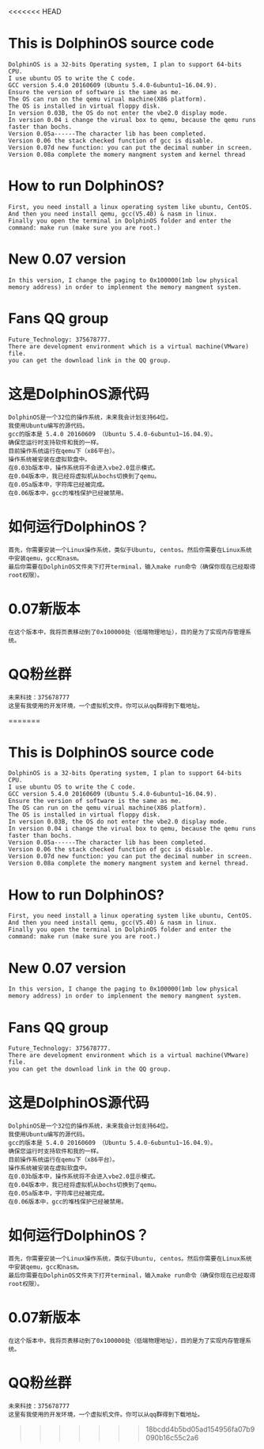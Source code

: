 <<<<<<< HEAD
# This is DolphinOS source code
	DolphinOS is a 32-bits Operating system, I plan to support 64-bits CPU. 
	I use ubuntu OS to write the C code.
	GCC version 5.4.0 20160609 (Ubuntu 5.4.0-6ubuntu1~16.04.9).
	Ensure the version of software is the same as me.
	The OS can run on the qemu virual machine(X86 platform).
	The OS is installed in virtual floppy disk. 
	In version 0.03B, the OS do not enter the vbe2.0 display mode. 
	In version 0.04 i change the virual box to qemu, because the qemu runs faster than bochs.
	Version 0.05a------The character lib has been completed.
	Version 0.06 the stack checked function of gcc is disable.
	Version 0.07d new function: you can put the decimal number in screen.
	Version 0.08a complete the momery mangment system and kernel thread
# How to run DolphinOS?
	First, you need install a linux operating system like ubuntu, CentOS. 
	And then you need install qemu, gcc(V5.40) & nasm in linux.
	Finally you open the terminal in DolphinOS folder and enter the command: make run (make sure you are root.) 
# New 0.07 version
	In this version, I change the paging to 0x100000(1mb low physical memory address) in order to implenment the memory mangment system. 
# Fans QQ group
	Future_Technology: 375678777. 
	There are development environment which is a virtual machine(VMware) file.
	you can get the download link in the QQ group.
# 这是DolphinOS源代码
	DolphinOS是一个32位的操作系统，未来我会计划支持64位。
	我使用Ubuntu编写的源代码。
	gcc的版本是 5.4.0 20160609 （Ubuntu 5.4.0-6ubuntu1~16.04.9）。
	确保您运行时支持软件和我的一样。
	目前操作系统运行在qemu下（x86平台）。
	操作系统被安装在虚拟软盘中。
	在0.03b版本中，操作系统将不会进入vbe2.0显示模式。
	在0.04版本中，我已经将虚拟机从bochs切换到了qemu。
	在0.05a版本中，字符库已经被完成。
	在0.06版本中，gcc的堆栈保护已经被禁用。
# 如何运行DolphinOS？
	首先，你需要安装一个Linux操作系统，类似于Ubuntu, centos。然后你需要在Linux系统中安装qemu，gcc和nasm。
	最后你需要在DolphinOS文件夹下打开terminal，输入make run命令（确保你现在已经取得root权限）。
# 0.07新版本
	在这个版本中，我将页表移动到了0x100000处（低端物理地址），目的是为了实现内存管理系统。
# QQ粉丝群 
	未来科技：375678777
	这里有我使用的开发环境，一个虚拟机文件。你可以从qq群得到下载地址。
=======
# This is DolphinOS source code
	DolphinOS is a 32-bits Operating system, I plan to support 64-bits CPU. 
	I use ubuntu OS to write the C code.
	GCC version 5.4.0 20160609 (Ubuntu 5.4.0-6ubuntu1~16.04.9).
	Ensure the version of software is the same as me.
	The OS can run on the qemu virual machine(X86 platform).
	The OS is installed in virtual floppy disk. 
	In version 0.03B, the OS do not enter the vbe2.0 display mode. 
	In version 0.04 i change the virual box to qemu, because the qemu runs faster than bochs.
	Version 0.05a------The character lib has been completed.
	Version 0.06 the stack checked function of gcc is disable.
	Version 0.07d new function: you can put the decimal number in screen.
	Version 0.08a complete the momery mangment system and kernel thread.
# How to run DolphinOS?
	First, you need install a linux operating system like ubuntu, CentOS. 
	And then you need install qemu, gcc(V5.40) & nasm in linux.
	Finally you open the terminal in DolphinOS folder and enter the command: make run (make sure you are root.) 
# New 0.07 version
	In this version, I change the paging to 0x100000(1mb low physical memory address) in order to implenment the memory mangment system. 
# Fans QQ group
	Future_Technology: 375678777. 
	There are development environment which is a virtual machine(VMware) file.
	you can get the download link in the QQ group.
# 这是DolphinOS源代码
	DolphinOS是一个32位的操作系统，未来我会计划支持64位。
	我使用Ubuntu编写的源代码。
	gcc的版本是 5.4.0 20160609 （Ubuntu 5.4.0-6ubuntu1~16.04.9）。
	确保您运行时支持软件和我的一样。
	目前操作系统运行在qemu下（x86平台）。
	操作系统被安装在虚拟软盘中。
	在0.03b版本中，操作系统将不会进入vbe2.0显示模式。
	在0.04版本中，我已经将虚拟机从bochs切换到了qemu。
	在0.05a版本中，字符库已经被完成。
	在0.06版本中，gcc的堆栈保护已经被禁用。
# 如何运行DolphinOS？
	首先，你需要安装一个Linux操作系统，类似于Ubuntu, centos。然后你需要在Linux系统中安装qemu，gcc和nasm。
	最后你需要在DolphinOS文件夹下打开terminal，输入make run命令（确保你现在已经取得root权限）。
# 0.07新版本
	在这个版本中，我将页表移动到了0x100000处（低端物理地址），目的是为了实现内存管理系统。
# QQ粉丝群 
	未来科技：375678777
	这里有我使用的开发环境，一个虚拟机文件。你可以从qq群得到下载地址。
>>>>>>> 18bcdd4b5bd05ad154956fa07b9090b16c55c2a6
